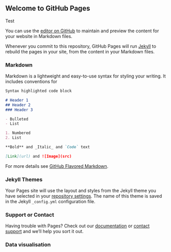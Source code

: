 <meta charset="utf-8">
<style> /* set the CSS */

.bar { fill: steelblue; }

</style>
<body>
	
<!-- load the d3.js library -->    	
<script src="d3/d3.js"></script>
<script src="simpleD3Slider.js"></script>  

## Welcome to GitHub Pages


Test

You can use the [editor on GitHub](https://github.com/RoySiebers/DS72/edit/master/README.md) to maintain and preview the content for your website in Markdown files.

Whenever you commit to this repository, GitHub Pages will run [Jekyll](https://jekyllrb.com/) to rebuild the pages in your site, from the content in your Markdown files.

### Markdown

Markdown is a lightweight and easy-to-use syntax for styling your writing. It includes conventions for

```markdown
Syntax highlighted code block

# Header 1
## Header 2
### Header 3

- Bulleted
- List

1. Numbered
2. List

**Bold** and _Italic_ and `Code` text

[Link](url) and ![Image](src)
```

For more details see [GitHub Flavored Markdown](https://guides.github.com/features/mastering-markdown/).

### Jekyll Themes

Your Pages site will use the layout and styles from the Jekyll theme you have selected in your [repository settings](https://github.com/RoySiebers/DS72/settings). The name of this theme is saved in the Jekyll `_config.yml` configuration file.

### Support or Contact

Having trouble with Pages? Check out our [documentation](https://help.github.com/categories/github-pages-basics/) or [contact support](https://github.com/contact) and we’ll help you sort it out.



### Data visualisation


<script>

// set the dimensions and margins of the graph
var margin = {top: 20, right: 20, bottom: 30, left: 40},
    width = 1080 - margin.left - margin.right,
    height = 500 - margin.top - margin.bottom;
var monthData
var x1
var testDate
// set the ranges
var x = d3.scaleBand()
          .range([0, width])
          .padding(0.1);


var y = d3.scaleLinear()
          .range([height, 0]);

var count = 0;
var year = 0;
// append the svg object to the body of the page
// append a 'group' element to 'svg'
// moves the 'group' element to the top left margin
var svg = d3.select("body").append("svg")
    .attr("width", width + margin.left + margin.right)
    .attr("height", height + margin.top + margin.bottom)
  .append("g")
    .attr("transform", 
          "translate(" + margin.left + "," + margin.top + ")");



// get the data
d3.csv("TempFrom1900.csv", function(error, data) {
  if (error) throw error;

monthData = data.slice(0,12);
// var count = 0;
// var data[];

x1 = d3.scaleTime()
    .domain([new Date(monthData[0].dt), new Date(monthData[11].dt)])
    .range([0,  width]);
// for (i = 0; i <115 ; i++) {
//     data[i] = data.slice(count,count+12);
//     count = count+13;  
// }
   // format the data
 data.forEach(function(d) {
   d.LandAverageTemperature = +d.LandAverageTemperature;
  });
 var old_data = true;
 

  // Scale the range of the data in the domains
  x.domain(monthData.map(function(d) { return d.dt; }));
  y.domain([0, 2+d3.max(monthData, function(d) { return d.LandAverageTemperature; })]);

  // append the rectangles for the bar chart
  svg.selectAll(".bar")
      .data(monthData)
    .enter().append("rect").transition().duration(0)
      .attr("class", "bar")
      .attr("height", function(d) { return height - y(d.LandAverageTemperature); })
      .attr("x",function(d) { return x(d.dt); })
      .attr("width", x.bandwidth())
      .attr("y", function(d) { return y(d.LandAverageTemperature); });
     
  var text = svg.append("text")
        .attr("x", (width / 2))             
        .attr("y", 20 - (margin.top / 2))
        .attr("text-anchor", "middle")  
        .style("font-size", "24px") 
        .style("text-decoration", "underline")  
        .text("1900");

  d3.select("body").append("button")
                .text("change data")
                .on("click",function(){
                    //select new data
                    // if (old_data==true) {
                    //     monthData=data.slice(12,24);
                    //     old_data=false;  
                    // } else   {
                    //     monthData=data.slice(0,12);
                    //     old_data=true; 
                    // }
                    count = count +12;
                    monthData = data.slice(count,(count+12));
                    year = count/12+1900;
                    console.log(year);
                    if(count/12 >= 115)
                    {
                      count = 0;
                    }

                    
                    text
                      .attr("x", (width / 2))             
                      .attr("y", 20 - (margin.top / 2))
                      .attr("text-anchor", "middle")  
                      .style("font-size", "24px") 
                      .text(year);
                   
                    //rejoin data
                    var bar = svg.selectAll(".bar")
                        .data(eval(monthData));

                    
                    bar.exit().remove();
                    bar.enter().append("rect")
                        .attr("height",0);

                    x.domain(monthData.map(function(d) { return d.dt; }));
                    y.domain([0, 2+d3.max(monthData, function(d) { return d.LandAverageTemperature; })]);
                    

                    bar.transition()
                        .duration(200)
                        .attr("class", "bar")
                        .attr("height", function(d) { return height - y(d.LandAverageTemperature); })
                        .attr("x", function(d) { return x(d.dt); })
                        .attr("width", x.bandwidth())
                        .attr("y", function(d) { return y(d.LandAverageTemperature); });
                    // d3.select("text").exit().remove();      
                      d3.select("title").text(monthData.map(function(d) { return monthData.dt; }));

                   svg.select(".axis")
                    .call(d3.axisBottom(x))
                });//end click function

  

  // add the x Axis
  svg.append("g")
      .attr("transform", "translate(0," + height + ")")
      .attr("class","axis")
      .call(d3.axisBottom(x))

  // add the y Axis
  svg.append("g")
      .call(d3.axisLeft(y));

  

});

</script>
</body>
